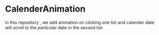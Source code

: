# CalenderAnimation
in this repository , we add animation on clicking one list and calender date will scroll to the particular date in the second list.
